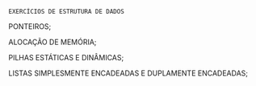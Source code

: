 
	EXERCÍCIOS DE ESTRUTURA DE DADOS



PONTEIROS;

ALOCAÇÃO DE MEMÓRIA;

PILHAS ESTÁTICAS E DINÂMICAS;

LISTAS SIMPLESMENTE ENCADEADAS E DUPLAMENTE ENCADEADAS;